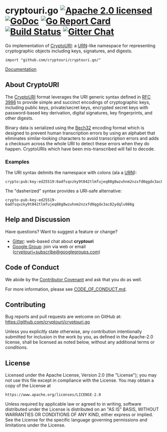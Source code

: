 # cryptouri.go [![Apache 2.0 licensed][license-shield]][license-link] [![GoDoc][godoc-shield]][godoc-link] [![Go Report Card][goreport-shield]][goreport-link] [![Build Status][build-shield]][build-link] [![Gitter Chat][gitter-image]][gitter-link]

Go implementation of [CryptoURI]: a [URN]-like namespace for representing
cryptographic objects including keys, signatures, and digests.

```
import "github.com/cryptouri/cryptouri.go/"
```

[Documentation][godoc-link]

## About CryptoURI

The [CryptoURI] format leverages the URI generic syntax defined in [RFC 3986] to
provide simple and succinct encodings of cryptographic keys, including public
keys, private/secret keys, encrypted secret keys with password-based key
derivation, digital signatures, key fingerprints, and other digests.

Binary data is serialized using the [Bech32] encoding format which is designed
to prevent human transcription errors by using an alphabet that eliminates
similar-looking characters to avoid transcription errors and adds a checksum
across the whole URI to detect these errors when they do happen.
CryptoURIs which have been mis-transcribed will fail to decode.

### Examples

The URI syntax delimits the namespace with colons (ala a [URN]):

```
crypto:pub:key:ed25519:6adfsqvzky9t042tlmfujeq88g8wzuhnm2nzxfd0qgdx3ac82ydqf03cvv
```

The "dasherized" syntax provides a URI-safe alternative:

```
crypto-pub-key-ed25519-6adfsqvzky9t042tlmfujeq88g8wzuhnm2nzxfd0qgdx3ac82ydqlu986g
```

## Help and Discussion

Have questions? Want to suggest a feature or change?

* [Gitter]: web-based chat about **cryptouri**
* [Google Group]: join via web or email ([cryptouri+subscribe@googlegroups.com])

## Code of Conduct

We abide by the [Contributor Covenant][cc] and ask that you do as well.

For more information, please see [CODE_OF_CONDUCT.md].

## Contributing

Bug reports and pull requests are welcome on GitHub at:
<https://github.com/cryptouri/cryptouri.go>

Unless you explicitly state otherwise, any contribution intentionally
submitted for inclusion in the work by you, as defined in the Apache-2.0
license, shall be licensed as noted below, without any additional terms or
conditions.

## License

Licensed under the Apache License, Version 2.0 (the "License");
you may not use this file except in compliance with the License.
You may obtain a copy of the License at

    https://www.apache.org/licenses/LICENSE-2.0

Unless required by applicable law or agreed to in writing, software
distributed under the License is distributed on an "AS IS" BASIS,
WITHOUT WARRANTIES OR CONDITIONS OF ANY KIND, either express or implied.
See the License for the specific language governing permissions and
limitations under the License.

[//]: # (badges)

[godoc-shield]: https://godoc.org/github.com/cryptouri/cryptouri.go?status.svg
[godoc-link]: https://godoc.org/github.com/cryptouri/cryptouri.go
[license-shield]: https://img.shields.io/badge/license-Apache2-blue.svg
[license-link]: https://github.com/cryptouri/cryptouri.go/blob/develop/LICENSE
[goreport-shield]: https://goreportcard.com/badge/github.com/cryptouri/cryptouri.go
[goreport-link]: https://goreportcard.com/report/github.com/cryptouri/cryptouri.go
[build-shield]: https://secure.travis-ci.org/cryptouri/cryptouri.go.svg?branch=develop
[build-link]: https://travis-ci.org/cryptouri/cryptouri.go
[gitter-image]: https://badges.gitter.im/badge.svg
[gitter-link]: https://gitter.im/cryptouri/Lobby

[//]: # (general links)

[Bech32]: https://github.com/bitcoin/bips/blob/develop/bip-0173.mediawiki
[cc]: https://contributor-covenant.org
[CryptoURI]: https://cryptouri.org
[CODE_OF_CONDUCT.md]: https://github.com/cryptouri/cryptouri-rs/blob/develop/CODE_OF_CONDUCT.md
[RFC 3986]: https://tools.ietf.org/html/rfc3986
[URN]: https://en.wikipedia.org/wiki/Uniform_Resource_Name
[Gitter]: https://gitter.im/cryptouri/Lobby
[Google Group]: https://groups.google.com/forum/#!forum/cryptouri
[cryptouri+subscribe@googlegroups.com]: mailto:cryptouri+subscribe@googlegroups.com
